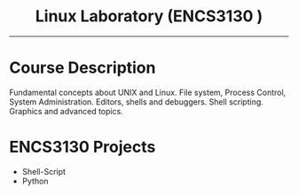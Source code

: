 
<h1 align="center">Linux Laboratory (ENCS3130 )</h1>

***
  
# Course Description
Fundamental concepts about UNIX and Linux. File system, Process Control, System Administration. Editors, shells and debuggers. Shell scripting. Graphics and advanced topics.




# ENCS3130 Projects
* Shell-Script 
* Python 
 

